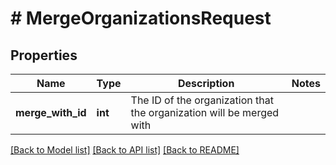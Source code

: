 # # MergeOrganizationsRequest

## Properties

Name | Type | Description | Notes
------------ | ------------- | ------------- | -------------
**merge_with_id** | **int** | The ID of the organization that the organization will be merged with |

[[Back to Model list]](../../README.md#models) [[Back to API list]](../../README.md#endpoints) [[Back to README]](../../README.md)
